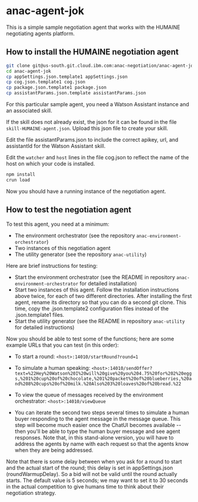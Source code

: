 # anac-agent-jok
This is a simple sample negotiation agent that works with the HUMAINE negotiating agents platform.

How to install the HUMAINE negotiation agent
----

```sh
git clone git@us-south.git.cloud.ibm.com:anac-negotiation/anac-agent-jok.git
cd anac-agent-jok
cp appSettings.json.template1 appSettings.json
cp cog.json.template1 cog.json
cp package.json.template1 package.json
cp assistantParams.json.template assistantParams.json
```

For this particular sample agent, you need a Watson Assistant instance and an associated skill.

If the skill does not already exist, the json for it can be found in the file `skill-HUMAINE-agent.json`. Upload this json file to create your skill.

Edit the file assistantParams.json to include the correct apikey, url, and assistantId for the Watson Assistant skill.

Edit the `watcher` and `host` lines in the file cog.json to reflect the name of the host on which your code is installed.

```sh
npm install
crun load
```

Now you should have a running instance of the negotiation agent.

How to test the negotiation agent
----

To test this agent, you need at a minimum:
- The environment orchestrator (see the repository `anac-environment-orchestrator`)
- Two instances of this negotiation agent
- The utility generator (see the repository `anac-utility`)

Here are brief instructions for testing:
- Start the environment orchestrator (see the README in repository `anac-environment-orchestrator` for detailed installation)
- Start two instances of this agent. Follow the installation instructions above twice, for each of two different directories. After installing the first agent, rename its directory so that you can do a second git clone. This time, copy the .json.template2 configuration files instead of the .json.template1 files.
- Start the utility generator (see the README in repository `anac-utility` for detailed instructions)

Now you should be able to test some of the functions; here are some example URLs
that you can test (in this order):

- To start a round: `<host>:14010/startRound?round=1`

- To simulate a human speaking: `<host>:14010/sendOffer?text=%22Hey%20Watson%20I%20will%20give%20you%204.75%20for%202%20eggs,%201%20cup%20of%20chocolate,%201%20packet%20of%20blueberries,%20and%208%20cups%20of%20milk.%20Also%203%20loaves%20of%20bread.%22`

- To view the queue of messages received by the environment orchestrator: `<host>:14010/viewQueue`
- You can iterate the second two steps several times to simulate a human buyer responding to the agent message in the message queue. This step will become much easier once the ChatUI becomes available -- then you'll be able to type the human buyer message and see agent responses. Note that, in this stand-alone version, you will have to address the agents by name with each request so that the agents know when they are being addressed.

Note that there is some delay between when you ask for a round to start and the actual start of the round; this delay is set in appSettings.json (roundWarmupDelay). So a bid will not be valid until the round actually starts. The default value is 5 seconds; we may want to set it to 30 seconds in the actual competition to give humans time to think about their negotiation strategy. 